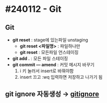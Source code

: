 # #240112 - Git

## Git

- **git reset** : stage에 있는파일 unstaging
    - **git reset <파일명>** : 파일하나만
    - **git reset**  : 모든파일 언스테이징
- **git add .** : 모든 파일 스테이징
- **git commit — amend** : 커밋 메시지 바꾸기
    1. i 키 눌러서 insert로 바꿔야함
    2. insert 끄고 :wq 입력하면 저장하고 나가기 됨
    

## git ignore 자동생성 → [gitignore](https://www.toptal.com/developers/gitignore/)